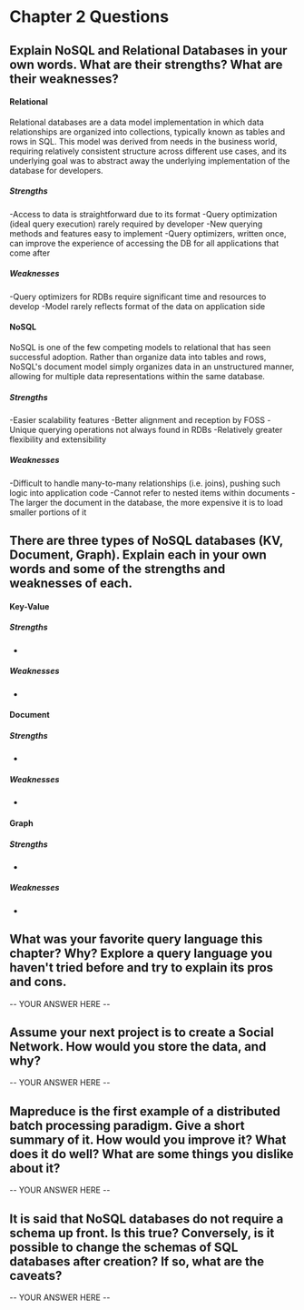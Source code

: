 # Chapter 2 Questions

## Explain NoSQL and Relational Databases in your own words. What are their strengths? What are their weaknesses?

#### Relational
Relational databases are a data model implementation in which data relationships are organized into collections, typically known as tables and rows in SQL. This model was derived from needs in the business world, requiring relatively consistent structure across different use cases, and its underlying goal was to abstract away the underlying implementation of the database for developers. 

##### Strengths
-Access to data is straightforward due to its format
-Query optimization (ideal query execution) rarely required by developer
-New querying methods and features easy to implement
-Query optimizers, written once, can improve the experience of accessing the DB for all applications that come after

##### Weaknesses
-Query optimizers for RDBs require significant time and resources to develop
-Model rarely reflects format of the data on application side

#### NoSQL
NoSQL is one of the few competing models to relational that has seen successful adoption. Rather than organize data into tables and rows, NoSQL's document model simply organizes data in an unstructured manner, allowing for multiple data representations within the same database.

##### Strengths
-Easier scalability features
-Better alignment and reception by FOSS
-Unique querying operations not always found in RDBs
-Relatively greater flexibility and extensibility

##### Weaknesses
-Difficult to handle many-to-many relationships (i.e. joins), pushing such logic into application code
-Cannot refer to nested items within documents
-The larger the document in the database, the more expensive it is to load smaller portions of it

## There are three types of NoSQL databases (KV, Document, Graph). Explain each in your own words and some of the strengths and weaknesses of each.

#### Key-Value

##### Strengths
-
##### Weaknesses
-
#### Document

##### Strengths
-
##### Weaknesses
-
#### Graph

##### Strengths
-
##### Weaknesses
-

## What was your favorite query language this chapter? Why? Explore a query language you haven't tried before and try to explain its pros and cons.

-- YOUR ANSWER HERE --

## Assume your next project is to create a Social Network. How would you store the data, and why?

-- YOUR ANSWER HERE --

## Mapreduce is the first example of a distributed batch processing paradigm. Give a short summary of it. How would you improve it? What does it do well? What are some things you dislike about it?

-- YOUR ANSWER HERE --

## It is said that NoSQL databases do not require a schema up front. Is this true? Conversely, is it possible to change the schemas of SQL databases after creation? If so, what are the caveats?

-- YOUR ANSWER HERE --
